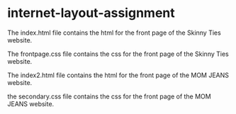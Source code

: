 # internet-layout-assignment

The index.html file contains the html for the front page of the Skinny Ties website.

The frontpage.css file contains the css for the front page of the Skinny Ties website.

The index2.html file contains the html for the front page of the MOM JEANS website.

the secondary.css file contains the css for the front page of the MOM JEANS website.